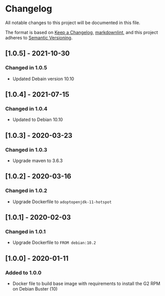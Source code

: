 # Changelog

All notable changes to this project will be documented in this file.

The format is based on [Keep a Changelog](https://keepachangelog.com/en/1.0.0/),
[markdownlint](https://dlaa.me/markdownlint/),
and this project adheres to [Semantic Versioning](https://semver.org/spec/v2.0.0.html).

## [1.0.5] - 2021-10-30

### Changed in 1.0.5

- Updated Debain version 10.10

## [1.0.4] - 2021-07-15

### Changed in 1.0.4

- Updated to Debian 10.10

## [1.0.3] - 2020-03-23

### Changed in 1.0.3

- Upgrade maven to 3.6.3

## [1.0.2] - 2020-03-16

### Changed in 1.0.2

- Upgrade Dockerfile to `adoptopenjdk-11-hotspot`

## [1.0.1] - 2020-02-03

### Changed in 1.0.1

- Upgrade Dockerfile to `FROM debian:10.2`

## [1.0.0] - 2020-01-11

### Added to 1.0.0

- Docker file to build base image with requirements to install the G2 RPM on Debian Buster (10)
